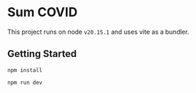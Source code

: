 # Sum COVID

This project runs on node `v20.15.1` and uses vite as a bundler.

## Getting Started

```
npm install
```

```
npm run dev
```